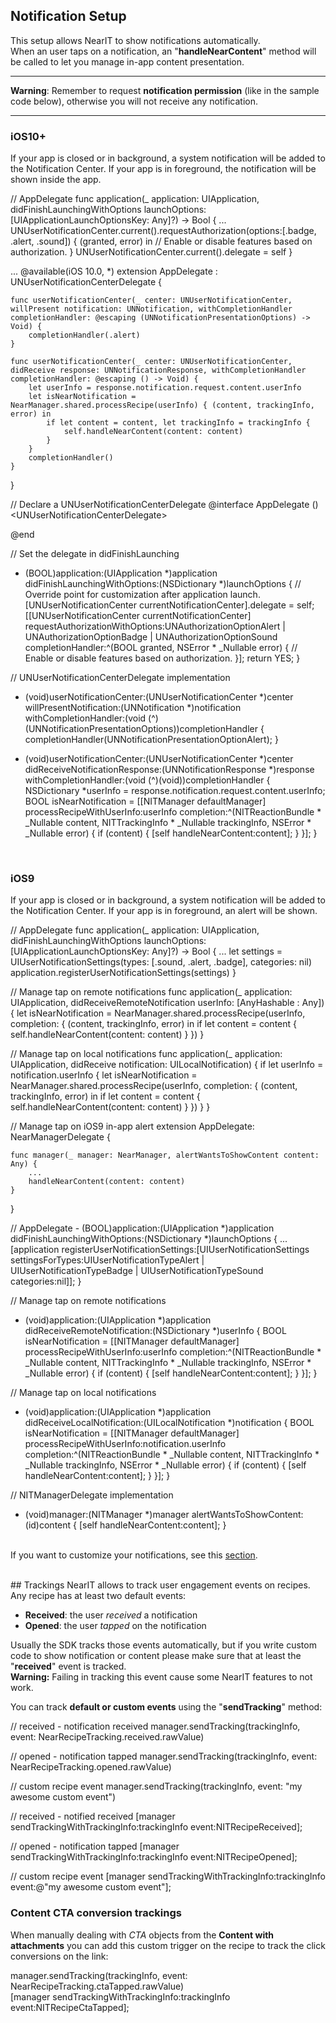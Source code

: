 ## Notification Setup

This setup allows NearIT to show notifications automatically.<br>
When an user taps on a notification, an "**handleNearContent**" method will be called to let you manage in-app content presentation.

___
**Warning**: Remember to request **notification permission** (like in the sample code below), otherwise you will not receive any notification.
___

### iOS10+
If your app is closed or in background, a system notification will be added to the Notification Center.
If your app is in foreground, the notification will be shown inside the app.

<div class="code-swift">
// AppDelegate
func application(_ application: UIApplication, didFinishLaunchingWithOptions launchOptions: [UIApplicationLaunchOptionsKey: Any]?) -> Bool {
    ...
    UNUserNotificationCenter.current().requestAuthorization(options:[.badge, .alert, .sound]) { (granted, error) in
        // Enable or disable features based on authorization.
    }
    UNUserNotificationCenter.current().delegate = self
}

...
@available(iOS 10.0, *)
extension AppDelegate : UNUserNotificationCenterDelegate {
    
    func userNotificationCenter(_ center: UNUserNotificationCenter, willPresent notification: UNNotification, withCompletionHandler completionHandler: @escaping (UNNotificationPresentationOptions) -> Void) {
        completionHandler(.alert)
    }
    
    func userNotificationCenter(_ center: UNUserNotificationCenter, didReceive response: UNNotificationResponse, withCompletionHandler completionHandler: @escaping () -> Void) {
        let userInfo = response.notification.request.content.userInfo
        let isNearNotification = NearManager.shared.processRecipe(userInfo) { (content, trackingInfo, error) in
            if let content = content, let trackingInfo = trackingInfo {
                self.handleNearContent(content: content)
            }
        }
        completionHandler()
    }
}
</div>
<div class="code-objc">
// Declare a UNUserNotificationCenterDelegate
@interface AppDelegate ()&lt;UNUserNotificationCenterDelegate&gt;

@end

// Set the delegate in didFinishLaunching
- (BOOL)application:(UIApplication *)application didFinishLaunchingWithOptions:(NSDictionary *)launchOptions {
    // Override point for customization after application launch.
    [UNUserNotificationCenter currentNotificationCenter].delegate = self;
    [[UNUserNotificationCenter currentNotificationCenter] requestAuthorizationWithOptions:UNAuthorizationOptionAlert | UNAuthorizationOptionBadge | UNAuthorizationOptionSound completionHandler:^(BOOL granted, NSError * _Nullable error) {
        // Enable or disable features based on authorization.
    }];
    return YES;
}

// UNUserNotificationCenterDelegate implementation
- (void)userNotificationCenter:(UNUserNotificationCenter *)center willPresentNotification:(UNNotification *)notification withCompletionHandler:(void (^)(UNNotificationPresentationOptions))completionHandler {
    completionHandler(UNNotificationPresentationOptionAlert);
}

- (void)userNotificationCenter:(UNUserNotificationCenter *)center didReceiveNotificationResponse:(UNNotificationResponse *)response withCompletionHandler:(void (^)(void))completionHandler {
    NSDictionary *userInfo = response.notification.request.content.userInfo;
    BOOL isNearNotification = [[NITManager defaultManager] processRecipeWithUserInfo:userInfo completion:^(NITReactionBundle * _Nullable content, NITTrackingInfo * _Nullable trackingInfo, NSError * _Nullable error) {
        if (content) {
            [self handleNearContent:content];
        }
    }];
}

</div>

<br>

### iOS9
If your app is closed or in background, a system notification will be added to the Notification Center.
If your app is in foreground, an alert will be shown.

<div class="code-swift">
// AppDelegate
func application(_ application: UIApplication, didFinishLaunchingWithOptions launchOptions: [UIApplicationLaunchOptionsKey: Any]?) -> Bool {
    ...
    let settings = UIUserNotificationSettings(types: [.sound, .alert, .badge], categories: nil)
    application.registerUserNotificationSettings(settings)
}

// Manage tap on remote notifications
func application(_ application: UIApplication, didReceiveRemoteNotification userInfo: [AnyHashable : Any]) {
    let isNearNotification = NearManager.shared.processRecipe(userInfo, completion: { (content, trackingInfo, error) in
        if let content = content {
            self.handleNearContent(content: content)
        }
    })
}

// Manage tap on local notifications
func application(_ application: UIApplication, didReceive notification: UILocalNotification) {
    if let userInfo = notification.userInfo {
        let isNearNotification = NearManager.shared.processRecipe(userInfo, completion: { (content, trackingInfo, error) in
            if let content = content {
                self.handleNearContent(content: content)
            }
        })
    }
}

// Manage tap on iOS9 in-app alert
extension AppDelegate: NearManagerDelegate {

    func manager(_ manager: NearManager, alertWantsToShowContent content: Any) {
        ...
        handleNearContent(content: content)
    }

}
</div>
<div class="code-objc">
// AppDelegate
- (BOOL)application:(UIApplication *)application didFinishLaunchingWithOptions:(NSDictionary *)launchOptions {
    ...
    [application registerUserNotificationSettings:[UIUserNotificationSettings settingsForTypes:UIUserNotificationTypeAlert | UIUserNotificationTypeBadge | UIUserNotificationTypeSound categories:nil]];
}

// Manage tap on remote notifications
- (void)application:(UIApplication *)application didReceiveRemoteNotification:(NSDictionary *)userInfo {
    BOOL isNearNotification = [[NITManager defaultManager] processRecipeWithUserInfo:userInfo completion:^(NITReactionBundle * _Nullable content, NITTrackingInfo * _Nullable trackingInfo, NSError * _Nullable error) {
        if (content) {
            [self handleNearContent:content];
        }
    }];
}

// Manage tap on local notifications
- (void)application:(UIApplication *)application didReceiveLocalNotification:(UILocalNotification *)notification {
    BOOL isNearNotification = [[NITManager defaultManager] processRecipeWithUserInfo:notification.userInfo completion:^(NITReactionBundle * _Nullable content, NITTrackingInfo * _Nullable trackingInfo, NSError * _Nullable error) {
        if (content) {
            [self handleNearContent:content];
        }
    }];
}

// NITManagerDelegate implementation
- (void)manager:(NITManager *)manager alertWantsToShowContent:(id)content {
    [self handleNearContent:content];
}

</div>

<br>If you want to customize your notifications, see this [section](customize-notifications.md).

<br>
## Trackings
NearIT allows to track user engagement events on recipes. Any recipe has at least two default events:

  - **Received**: the user *received* a notification
  - **Opened**: the user *tapped* on the notification
  
Usually the SDK tracks those events automatically, but if you write custom code to show notification or content please make sure that at least the "**received**" event is tracked.
<br>**Warning:** Failing in tracking this event cause some NearIT features to not work.


You can track **default or custom events** using the "**sendTracking**" method:
 
<div class="code-swift">
// received - notification received
manager.sendTracking(trackingInfo, event: NearRecipeTracking.received.rawValue)

// opened - notification tapped
manager.sendTracking(trackingInfo, event: NearRecipeTracking.opened.rawValue)

// custom recipe event
manager.sendTracking(trackingInfo, event: "my awesome custom event")
</div>
<div class="code-objc">
// received - notified received
[manager sendTrackingWithTrackingInfo:trackingInfo event:NITRecipeReceived];

// opened - notification tapped
[manager sendTrackingWithTrackingInfo:trackingInfo event:NITRecipeOpened];

// custom recipe event
[manager sendTrackingWithTrackingInfo:trackingInfo event:@"my awesome custom event"];
</div>

### Content CTA conversion trackings

When manually dealing with *CTA* objects from the **Content with attachments** you can add this custom trigger on the recipe to track the click conversions on the link:

<div class="code-swift">
manager.sendTracking(trackingInfo, event: NearRecipeTracking.ctaTapped.rawValue)
</div>
<div class="code-objc">
[manager sendTrackingWithTrackingInfo:trackingInfo event:NITRecipeCtaTapped];
</div>
